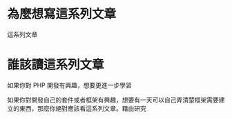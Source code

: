 # 為麼想寫這系列文章

這系列文章

# 誰該讀這系列文章

如果你對 PHP 開發有興趣，想要更進一步學習

如果你對開發自己的套件或者框架有興趣，想要有一天可以自己弄清楚框架需要建立的東西，那麼你絕對應該看這系列文章。藉由研究
